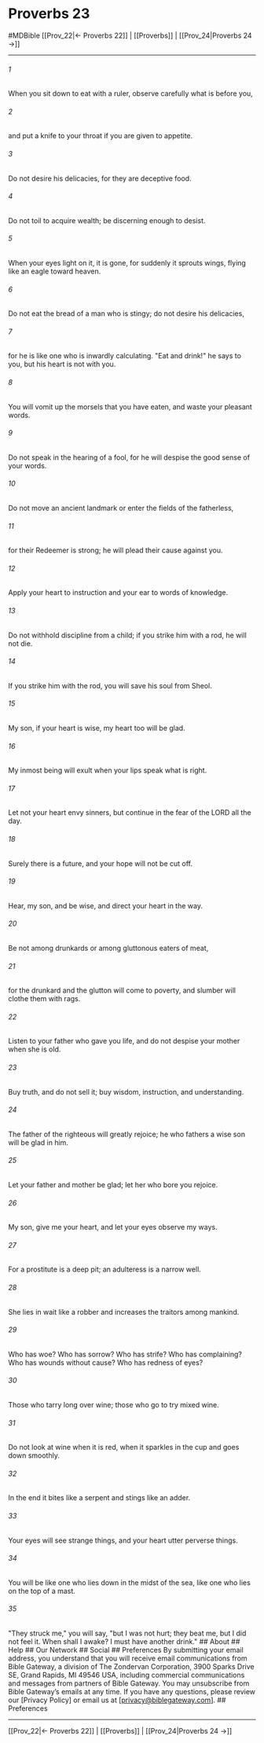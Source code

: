 # Proverbs 23
#MDBible
[[Prov_22|← Proverbs 22]] | [[Proverbs]] | [[Prov_24|Proverbs 24 →]]

***






###### 1 


When you sit down to eat with a ruler, observe carefully what is before you, 





###### 2 


and put a knife to your throat if you are given to appetite. 





###### 3 


Do not desire his delicacies, for they are deceptive food. 





###### 4 


Do not toil to acquire wealth; be discerning enough to desist. 





###### 5 


When your eyes light on it, it is gone, for suddenly it sprouts wings, flying like an eagle toward heaven. 





###### 6 


Do not eat the bread of a man who is stingy; do not desire his delicacies, 





###### 7 


for he is like one who is inwardly calculating. "Eat and drink!" he says to you, but his heart is not with you. 





###### 8 


You will vomit up the morsels that you have eaten, and waste your pleasant words. 





###### 9 


Do not speak in the hearing of a fool, for he will despise the good sense of your words. 





###### 10 


Do not move an ancient landmark or enter the fields of the fatherless, 





###### 11 


for their Redeemer is strong; he will plead their cause against you. 





###### 12 


Apply your heart to instruction and your ear to words of knowledge. 





###### 13 


Do not withhold discipline from a child; if you strike him with a rod, he will not die. 





###### 14 


If you strike him with the rod, you will save his soul from Sheol. 





###### 15 


My son, if your heart is wise, my heart too will be glad. 





###### 16 


My inmost being will exult when your lips speak what is right. 





###### 17 


Let not your heart envy sinners, but continue in the fear of the LORD all the day. 





###### 18 


Surely there is a future, and your hope will not be cut off. 





###### 19 


Hear, my son, and be wise, and direct your heart in the way. 





###### 20 


Be not among drunkards or among gluttonous eaters of meat, 





###### 21 


for the drunkard and the glutton will come to poverty, and slumber will clothe them with rags. 





###### 22 


Listen to your father who gave you life, and do not despise your mother when she is old. 





###### 23 


Buy truth, and do not sell it; buy wisdom, instruction, and understanding. 





###### 24 


The father of the righteous will greatly rejoice; he who fathers a wise son will be glad in him. 





###### 25 


Let your father and mother be glad; let her who bore you rejoice. 





###### 26 


My son, give me your heart, and let your eyes observe my ways. 





###### 27 


For a prostitute is a deep pit; an adulteress is a narrow well. 





###### 28 


She lies in wait like a robber and increases the traitors among mankind. 





###### 29 


Who has woe? Who has sorrow? Who has strife? Who has complaining? Who has wounds without cause? Who has redness of eyes? 





###### 30 


Those who tarry long over wine; those who go to try mixed wine. 





###### 31 


Do not look at wine when it is red, when it sparkles in the cup and goes down smoothly. 





###### 32 


In the end it bites like a serpent and stings like an adder. 





###### 33 


Your eyes will see strange things, and your heart utter perverse things. 





###### 34 


You will be like one who lies down in the midst of the sea, like one who lies on the top of a mast. 





###### 35 


"They struck me," you will say, "but I was not hurt; they beat me, but I did not feel it. When shall I awake? I must have another drink." ## About ## Help ## Our Network ## Social ## Preferences By submitting your email address, you understand that you will receive email communications from Bible Gateway, a division of The Zondervan Corporation, 3900 Sparks Drive SE, Grand Rapids, MI 49546 USA, including commercial communications and messages from partners of Bible Gateway. You may unsubscribe from Bible Gateway&rsquo;s emails at any time. If you have any questions, please review our [Privacy Policy] or email us at [privacy@biblegateway.com]. ## Preferences

***

[[Prov_22|← Proverbs 22]] | [[Proverbs]] | [[Prov_24|Proverbs 24 →]]
